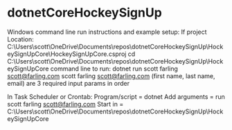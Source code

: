 # dotnetCoreHockeySignUp
Windows command line run instructions and example setup:
If project Location: C:\Users\scott\OneDrive\Documents\repos\dotnetCoreHockeySignUp\HockeySignUpCore\HockeySignUpCore.csproj 
cd C:\Users\scott\OneDrive\Documents\repos\dotnetCoreHockeySignUp\HockeySignUpCore
command line to run: dotnet run scott farling scott@farling.com
scott farling scott@farling.com (first name, last name, email) are 3 required input params in order

In Task Scheduler or Crontab:
Program/script = dotnet
Add arguments = run scott farling scott@farling.com
Start in = C:\Users\scott\OneDrive\Documents\repos\dotnetCoreHockeySignUp\HockeySignUpCore
